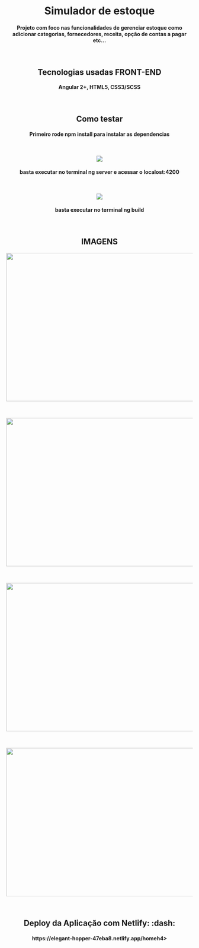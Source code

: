 <h1 align="center"> Simulador de estoque </h1>
<h4 align="center"> Projeto com foco nas funcionalidades de gerenciar estoque como adicionar categorias, fornecedores, receita, opção de contas a pagar etc... </h4><br />

<h2 align="center"> Tecnologias usadas <span>FRONT-END</span> </h2>
<h4 align="center"> Angular 2+, HTML5, CSS3/SCSS </h4><br />

<h2 align="center"> Como testar </h2>
<h4 align="center">Primeiro rode npm install para instalar as dependencias</h4><br />
<p align="center">
<img src="https://img.shields.io/static/v1?label=angular&message=SERVE&color=red&style=for-the-badge&logo=ANGULAR"/>
</p>
<h4 align="center"> basta executar no terminal ng server e acessar o localost:4200 </h4><br />

<p align="center">
<img src="https://img.shields.io/static/v1?label=angular&message=BUILD&color=red&style=for-the-badge&logo=ANGULAR"/>
</p>
<h4 align="center"> basta executar no terminal ng build </h4><br />

<h2 align="center"><span>IMAGENS</span> </h2>
<p align="center"> 
<img width="600" height="400" src="https://i.ibb.co/N9VkB6b/Captura-de-tela-de-2020-08-05-21-13-46.png"/>
</p><br />

<p align="center"> 
<img width="600" height="400" src="https://i.ibb.co/W0SqYmy/Captura-de-tela-de-2020-08-05-21-14-00.png"/>
</p><br />

<p align="center"> 
<img width="600" height="400" src="https://i.ibb.co/JQqsrbK/Captura-de-tela-de-2020-08-05-21-14-19.png"/>
</p><br />

<p align="center"> 
<img width="600" height="400" src="https://i.ibb.co/p48KhPL/Captura-de-tela-de-2020-08-05-21-14-50.png"/>
</p><br />

<h2 align="center"> Deploy da Aplicação com Netlify: :dash: </h2>
<h4 align="center"> https://elegant-hopper-47eba8.netlify.app/homeh4>
